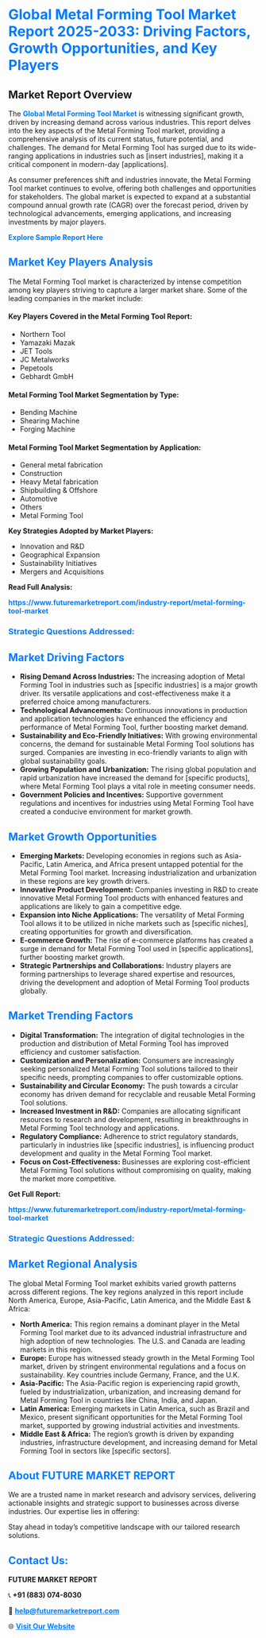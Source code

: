 <h1 style="color: #007BFF;">Global Metal Forming Tool Market Report 2025-2033: Driving Factors, Growth Opportunities, and Key Players</h1>

<section id="overview">
<h2>Market Report Overview</h2>
<p>The <a href="https://www.futuremarketreport.com/industry-report/metal-forming-tool-market" style="color: #007BFF; text-decoration: none;"><strong>Global Metal Forming Tool Market</strong></a> is witnessing significant growth, driven by increasing demand across various industries. This report delves into the key aspects of the Metal Forming Tool market, providing a comprehensive analysis of its current status, future potential, and challenges. The demand for Metal Forming Tool has surged due to its wide-ranging applications in industries such as [insert industries], making it a critical component in modern-day [applications].</p>
<p>As consumer preferences shift and industries innovate, the Metal Forming Tool market continues to evolve, offering both challenges and opportunities for stakeholders. The global market is expected to expand at a substantial compound annual growth rate (CAGR) over the forecast period, driven by technological advancements, emerging applications, and increasing investments by major players.</p>
</section>

<section id="overview">
<p><a href="https://www.futuremarketreport.com/request-sample/reportId=128489" style="color: #007BFF; text-decoration: none;"><strong>Explore Sample Report Here</strong></a></p>
</section>

<section id="key-players">
<h2 style="color: #007BFF;">Market Key Players Analysis</h2>
<p>The Metal Forming Tool market is characterized by intense competition among key players striving to capture a larger market share. Some of the leading companies in the market include:</p>
<h4>Key Players Covered in the Metal Forming Tool Report:</h4>
<ul><li>Northern Tool</li><li>Yamazaki Mazak</li><li>JET Tools</li><li>JC Metalworks</li><li>Pepetools</li><li>Gebhardt GmbH</li></ul>
<h4>Metal Forming Tool Market Segmentation by Type:</h4>
<ul><li>Bending Machine</li><li>Shearing Machine</li><li>Forging Machine</li></ul>

<h4>Metal Forming Tool Market Segmentation by Application:</h4>
<ul><li>General metal fabrication</li><li>Construction</li><li>Heavy Metal fabrication</li><li>Shipbuilding &amp; Offshore</li><li>Automotive</li><li>Others</li><li>Metal Forming Tool</li></ul>
<p><strong>Key Strategies Adopted by Market Players:</strong></p>
<ul>
<li>Innovation and R&D</li>
<li>Geographical Expansion</li>
<li>Sustainability Initiatives</li>
<li>Mergers and Acquisitions</li>
</ul>
</section>

<section>
<p><strong>Read Full Analysis: </strong></p><a href="https://www.futuremarketreport.com/industry-report/metal-forming-tool-market" style="color: #007BFF; text-decoration: none;"><strong>https://www.futuremarketreport.com/industry-report/metal-forming-tool-market</strong></a>
<h3 style="color: #007BFF;">Strategic Questions Addressed:</h3>
</section>

<section id="driving-factors">
<h2 style="color: #007BFF;">Market Driving Factors</h2>
<ul>
<li><strong>Rising Demand Across Industries:</strong> The increasing adoption of Metal Forming Tool in industries such as [specific industries] is a major growth driver. Its versatile applications and cost-effectiveness make it a preferred choice among manufacturers.</li>
<li><strong>Technological Advancements:</strong> Continuous innovations in production and application technologies have enhanced the efficiency and performance of Metal Forming Tool, further boosting market demand.</li>
<li><strong>Sustainability and Eco-Friendly Initiatives:</strong> With growing environmental concerns, the demand for sustainable Metal Forming Tool solutions has surged. Companies are investing in eco-friendly variants to align with global sustainability goals.</li>
<li><strong>Growing Population and Urbanization:</strong> The rising global population and rapid urbanization have increased the demand for [specific products], where Metal Forming Tool plays a vital role in meeting consumer needs.</li>
<li><strong>Government Policies and Incentives:</strong> Supportive government regulations and incentives for industries using Metal Forming Tool have created a conducive environment for market growth.</li>
</ul>
</section>

<section id="growth-opportunities">
<h2 style="color: #007BFF;">Market Growth Opportunities</h2>
<ul>
<li><strong>Emerging Markets:</strong> Developing economies in regions such as Asia-Pacific, Latin America, and Africa present untapped potential for the Metal Forming Tool market. Increasing industrialization and urbanization in these regions are key growth drivers.</li>
<li><strong>Innovative Product Development:</strong> Companies investing in R&D to create innovative Metal Forming Tool products with enhanced features and applications are likely to gain a competitive edge.</li>
<li><strong>Expansion into Niche Applications:</strong> The versatility of Metal Forming Tool allows it to be utilized in niche markets such as [specific niches], creating opportunities for growth and diversification.</li>
<li><strong>E-commerce Growth:</strong> The rise of e-commerce platforms has created a surge in demand for Metal Forming Tool used in [specific applications], further boosting market growth.</li>
<li><strong>Strategic Partnerships and Collaborations:</strong> Industry players are forming partnerships to leverage shared expertise and resources, driving the development and adoption of Metal Forming Tool products globally.</li>
</ul>
</section>

<section id="trending-factors">
<h2 style="color: #007BFF;">Market Trending Factors</h2>
<ul>
<li><strong>Digital Transformation:</strong> The integration of digital technologies in the production and distribution of Metal Forming Tool has improved efficiency and customer satisfaction.</li>
<li><strong>Customization and Personalization:</strong> Consumers are increasingly seeking personalized Metal Forming Tool solutions tailored to their specific needs, prompting companies to offer customizable options.</li>
<li><strong>Sustainability and Circular Economy:</strong> The push towards a circular economy has driven demand for recyclable and reusable Metal Forming Tool solutions.</li>
<li><strong>Increased Investment in R&D:</strong> Companies are allocating significant resources to research and development, resulting in breakthroughs in Metal Forming Tool technology and applications.</li>
<li><strong>Regulatory Compliance:</strong> Adherence to strict regulatory standards, particularly in industries like [specific industries], is influencing product development and quality in the Metal Forming Tool market.</li>
<li><strong>Focus on Cost-Effectiveness:</strong> Businesses are exploring cost-efficient Metal Forming Tool solutions without compromising on quality, making the market more competitive.</li>
</ul>
</section>

<section>
<p><strong>Get Full Report: </strong></p><a href="https://www.futuremarketreport.com/industry-report/metal-forming-tool-market" style="color: #007BFF; text-decoration: none;"><strong>https://www.futuremarketreport.com/industry-report/metal-forming-tool-market</strong></a>
<h3 style="color: #007BFF;">Strategic Questions Addressed:</h3>
</section>


<section id="regional-analysis">
<h2 style="color: #007BFF;">Market Regional Analysis</h2>
<p>The global Metal Forming Tool market exhibits varied growth patterns across different regions. The key regions analyzed in this report include North America, Europe, Asia-Pacific, Latin America, and the Middle East & Africa:</p>
<ul>
<li><strong>North America:</strong> This region remains a dominant player in the Metal Forming Tool market due to its advanced industrial infrastructure and high adoption of new technologies. The U.S. and Canada are leading markets in this region.</li>
<li><strong>Europe:</strong> Europe has witnessed steady growth in the Metal Forming Tool market, driven by stringent environmental regulations and a focus on sustainability. Key countries include Germany, France, and the U.K.</li>
<li><strong>Asia-Pacific:</strong> The Asia-Pacific region is experiencing rapid growth, fueled by industrialization, urbanization, and increasing demand for Metal Forming Tool in countries like China, India, and Japan.</li>
<li><strong>Latin America:</strong> Emerging markets in Latin America, such as Brazil and Mexico, present significant opportunities for the Metal Forming Tool market, supported by growing industrial activities and investments.</li>
<li><strong>Middle East & Africa:</strong> The region’s growth is driven by expanding industries, infrastructure development, and increasing demand for Metal Forming Tool in sectors like [specific sectors].</li>
</ul>
</section>

<footer>
<h2 style="color: #007BFF;">About FUTURE MARKET REPORT</h2>
<p>We are a trusted name in market research and advisory services, delivering actionable insights and strategic support to businesses across diverse industries. Our expertise lies in offering:</p>

<p>Stay ahead in today’s competitive landscape with our tailored research solutions.</p>

<h2 style="color: #007BFF;">Contact Us:</h2>
<p><strong>FUTURE MARKET REPORT</strong></p>
<p>📞 <strong>+91 (883) 074-8030</strong></p>
<p>📧 <strong><a href="mailto:help@futuremarketreport.com" style="color: #007BFF;">help@futuremarketreport.com</a></strong></p>
<p>🌐 <strong><a href="https://www.futuremarketreport.com/" style="color: #007BFF;">Visit Our Website</a></strong></p>
</footer>